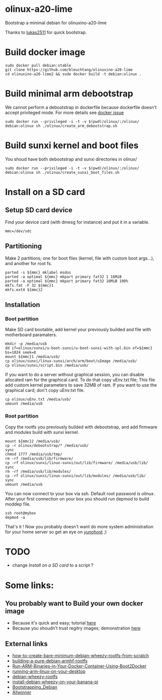 olinux-a20-lime
==========

Bootstrap a minimal debian for olinuxino-a20-lime

Thanks to [lukas2511](https://github.com/lukas2511/olinuxino-a20-micro) for
quick bootstrap.

# Build docker image

```shell
sudo docker pull debian:stable
git clone https://github.com/bleuchtang/olinuxino-a20-lime
cd olinuxino-a20-lime2 && sudo docker build -t debian:olinux .
```

# Build minimal arm debootstrap

We cannot perform a debootstrap in dockerfile because dockerfile doesn't accept
privileged mode. For more details see [docker
issue](https://github.com/docker/docker/issues/1916) 

```shell
sudo docker run --privileged -i -t -v $(pwd)/olinux/:/olinux/ debian:olinux sh ./olinux/create_arm_debootstrap.sh
```

# Build sunxi kernel and boot files

You shoud have both debootstrap and sunxi directories in olinux/
```shell
sudo docker run --privileged -i -t -v $(pwd)/olinux/:/olinux/ debian:olinux sh ./olinux/create_sunxi_boot_files.sh
```

# Install on a SD card

## Setup SD card device

Find your device card (with dmesg for instance) and put it in a variable.


```shell
mmc=/dev/sdc
```

## Partitioning

Make 2 partitions; one for boot files (kernel, file with custom boot args...),
and another for root fs. 

```shell
parted -s ${mmc} mklabel msdos
parted -a optimal ${mmc} mkpart primary fat32 1 16MiB
parted -a optimal ${mmc} mkpart primary fat32 16MiB 100%
mkfs.fat -F 32 ${mmc}1
mkfs.ext4 ${mmc}2
```

## Installation

### Boot partition

Make SD card bootable, add kernel your previously builded and file with
motherboard paramaters.

```shell
mkdir -p /media/usb
dd if=olinux/sunxi/u-boot-sunxi/u-boot-sunxi-with-spl.bin of=${mmc} bs=1024 seek=8
mount ${mmc}1 /media/usb/
cp olinux/sunxi/linux-sunxi/arch/arm/boot/uImage /media/usb/
cp olinux/sunxi/script.bin /media/usb/
```

If you want to do a server without graphical session, you can disable allocated
ram for the graphical card. To do that copy uEnv.txt file; This file add custom
kernel parameters to save 32MB of ram. If you want to use the graphical card;
don't copy uEnv.txt file.

```shell
cp olinux/uEnv.txt /media/usb/
umount /media/usb
```

### Root partition

Copy the rootfs you previously builded with debootstrap, and add firmware and
modules build with sunxi kernel.

```shell
mount ${mmc}2 /media/usb/
cp -r olinux/debootstrap/* /media/usb/
sync
chmod 1777 /media/usb/tmp/
rm -rf /media/usb/lib/firmware/
cp -rf olinux/sunxi/linux-sunxi/out/lib/firmware/ /media/usb/lib/
sync
rm -rf /media/usb/lib/modules/
cp -rf olinux/sunxi/linux-sunxi/out/lib/modules/ /media/usb/lib/
sync
umount /media/usb
```

You can now connect to your box via ssh. Default root password is _olinux_.
After your first connection on your box you should run depmod to build moddep
file.

```shell
ssh root@mybox
depmod -a
```

That's it ! Now you probably doesn't want do more system administration for
your home server so get an eye on [yunohost](https://yunohost.org/#/) ;)

# TODO

- change _Install on a SD card_ to a script ?

# Some links:

## You probably want to Build your own docker image

- Because it's quick and easy; tutorial [here](http://www.aossama.com/build-debian-docker-image-from-scratch/)
- Because you shoudn't trust regitry images; demonstration [here](https://joeyh.name/blog/entry/docker_run_debian/) 

## External links 

- [how-to-create-bare-minimum-debian-wheezy-rootfs-from-scratch](http://olimex.wordpress.com/2014/07/21/how-to-create-bare-minimum-debian-wheezy-rootfs-from-scratch/)
- [building-a-pure-debian-armhf-rootfs](http://blog.night-shade.org.uk/2013/12/building-a-pure-debian-armhf-rootfs/)
- [Run-ARM-Binaries-in-Your-Docker-Container-Using-Boot2Docker](http://www.hnwatcher.com/r/1526487/Run-ARM-Binaries-in-Your-Docker-Container-Using-Boot2Docker)
- [running-arm-linux-on-your-desktop](http://tinkering-is-fun.blogspot.fr/2009/12/running-arm-linux-on-your-desktop-pc_12.html)
- [debian-wheezy-rootfs](http://www.yoovant.com/debian-wheezy-rootfs/)
- [install-debian-wheezy-on-your-banana-pi](http://cbwebs.de/single-board-computer/banana-pi/install-debian-wheezy-on-your-banana-pi/)
- [Bootstrapping_Debian](https://linux-sunxi.org/Mainline_Debian_HowTo#Bootstrapping_Debian)
- [Allwinner](https://wiki.debian.org/InstallingDebianOn/Allwinner)
